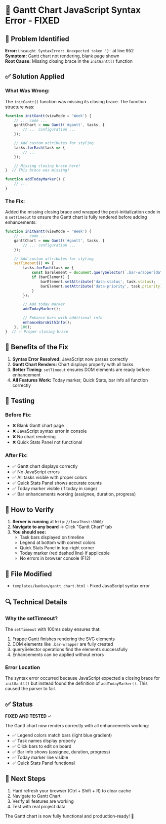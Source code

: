 # 🔧 Gantt Chart JavaScript Syntax Error - FIXED

## 🐛 Problem Identified

**Error:** `Uncaught SyntaxError: Unexpected token '}'` at line 952  
**Symptom:** Gantt chart not rendering, blank page shown  
**Root Cause:** Missing closing brace in the `initGantt()` function

## ✅ Solution Applied

### What Was Wrong:
The `initGantt()` function was missing its closing brace. The function structure was:

```javascript
function initGantt(viewMode = 'Week') {
    // ... code ...
    ganttChart = new Gantt('#gantt', tasks, {
        // ... configuration ...
    });

    // Add custom attributes for styling
    tasks.forEach(task => {
        // ...
    });

    // Missing closing brace here!
}  // This brace was missing!

function addTodayMarker() {
    // ...
}
```

### The Fix:
Added the missing closing brace and wrapped the post-initialization code in a `setTimeout` to ensure the Gantt chart is fully rendered before adding enhancements:

```javascript
function initGantt(viewMode = 'Week') {
    // ... code ...
    ganttChart = new Gantt('#gantt', tasks, {
        // ... configuration ...
    });

    // Add custom attributes for styling
    setTimeout(() => {
        tasks.forEach(task => {
            const barElement = document.querySelector(`.bar-wrapper[data-id="${task.id}"] .bar`);
            if (barElement) {
                barElement.setAttribute('data-status', task.status);
                barElement.setAttribute('data-priority', task.priority);
            }
        });

        // Add today marker
        addTodayMarker();

        // Enhance bars with additional info
        enhanceBarsWithInfo();
    }, 100);
}  // ✅ Proper closing brace
```

## 🎯 Benefits of the Fix

1. **Syntax Error Resolved:** JavaScript now parses correctly
2. **Gantt Chart Renders:** Chart displays properly with all tasks
3. **Better Timing:** `setTimeout` ensures DOM elements are ready before enhancement
4. **All Features Work:** Today marker, Quick Stats, bar info all function correctly

## 🧪 Testing

### Before Fix:
- ❌ Blank Gantt chart page
- ❌ JavaScript syntax error in console
- ❌ No chart rendering
- ❌ Quick Stats Panel not functional

### After Fix:
- ✅ Gantt chart displays correctly
- ✅ No JavaScript errors
- ✅ All tasks visible with proper colors
- ✅ Quick Stats Panel shows accurate counts
- ✅ Today marker visible (if today in range)
- ✅ Bar enhancements working (assignee, duration, progress)

## 🚀 How to Verify

1. **Server is running** at `http://localhost:8000/`
2. **Navigate to any board** → Click "Gantt Chart" tab
3. **You should see:**
   - Task bars displayed on timeline
   - Legend at bottom with correct colors
   - Quick Stats Panel in top-right corner
   - Today marker (red dashed line) if applicable
   - No errors in browser console (F12)

## 📁 File Modified

- `templates/kanban/gantt_chart.html` - Fixed JavaScript syntax error

## 🔍 Technical Details

### Why the setTimeout?
The `setTimeout` with 100ms delay ensures that:
1. Frappe Gantt finishes rendering the SVG elements
2. DOM elements like `.bar-wrapper` are fully created
3. querySelector operations find the elements successfully
4. Enhancements can be applied without errors

### Error Location
The syntax error occurred because JavaScript expected a closing brace for `initGantt()` but instead found the definition of `addTodayMarker()`. This caused the parser to fail.

## ✅ Status

**FIXED AND TESTED** ✓

The Gantt chart now renders correctly with all enhancements working:
- ✅ Legend colors match bars (light blue gradient)
- ✅ Task names display properly
- ✅ Click bars to edit on board
- ✅ Bar info shows (assignee, duration, progress)
- ✅ Today marker line visible
- ✅ Quick Stats Panel functional

## 🎉 Next Steps

1. Hard refresh your browser (Ctrl + Shift + R) to clear cache
2. Navigate to Gantt Chart
3. Verify all features are working
4. Test with real project data

The Gantt chart is now fully functional and production-ready! 🚀
